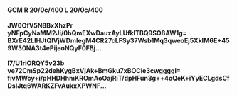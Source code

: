 #### GCM R 20/0c/400 L 20/0c/400
**JW0OfV5N8BxXhzPr**<br/>**yNFpCyNaMM2Ji/0bQmEXwDauzAyLUfkITBQ9SO8AW1g=**<br/>**BXrE42LIHJtQIVjWDmIegM4CR27cLFSy37Wsb1Mq3qweoEj5XkIM6E+459W30NA3t4ePijeoNQyF0FBj...**<br/><br/>
**I7/U1riORQY5v23b**<br/>**ve72CmSp22dehKygBxVjAk+BmGku7xBOCie3cwggggI=**<br/>**fivMWcy+i/pHHDHhmKROmAoOajRiT/dpHFun3g++4oQeK+iYyECLgdsCfDsIJtq6WARKZFvAukxXPWNF...**